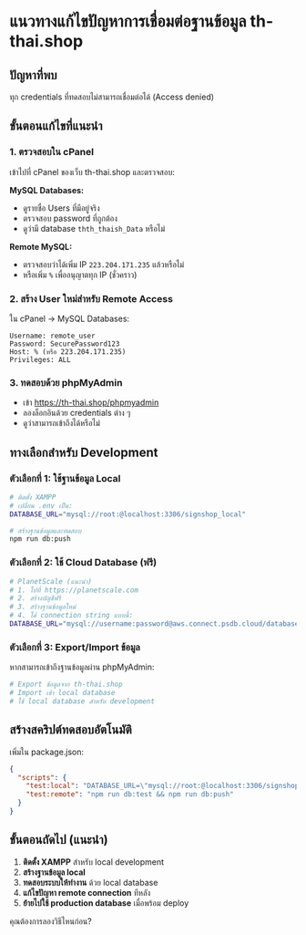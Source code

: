 # แนวทางแก้ไขปัญหาการเชื่อมต่อฐานข้อมูล th-thai.shop

## ปัญหาที่พบ
ทุก credentials ที่ทดสอบไม่สามารถเชื่อมต่อได้ (Access denied)

## ขั้นตอนแก้ไขที่แนะนำ

### 1. ตรวจสอบใน cPanel
เข้าไปที่ cPanel ของเว็บ th-thai.shop และตรวจสอบ:

**MySQL Databases:**
- ดูรายชื่อ Users ที่มีอยู่จริง
- ตรวจสอบ password ที่ถูกต้อง
- ดูว่ามี database `thth_thaish_Data` หรือไม่

**Remote MySQL:**
- ตรวจสอบว่าได้เพิ่ม IP `223.204.171.235` แล้วหรือไม่
- หรือเพิ่ม `%` เพื่ออนุญาตทุก IP (ชั่วคราว)

### 2. สร้าง User ใหม่สำหรับ Remote Access
ใน cPanel → MySQL Databases:

```
Username: remote_user
Password: SecurePassword123
Host: % (หรือ 223.204.171.235)
Privileges: ALL
```

### 3. ทดสอบด้วย phpMyAdmin
- เข้า https://th-thai.shop/phpmyadmin
- ลองล็อกอินด้วย credentials ต่าง ๆ
- ดูว่าสามารถเข้าถึงได้หรือไม่

## ทางเลือกสำหรับ Development

### ตัวเลือกที่ 1: ใช้ฐานข้อมูล Local
```bash
# ติดตั้ง XAMPP
# เปลี่ยน .env เป็น:
DATABASE_URL="mysql://root:@localhost:3306/signshop_local"

# สร้างฐานข้อมูลและทดสอบ
npm run db:push
```

### ตัวเลือกที่ 2: ใช้ Cloud Database (ฟรี)
```bash
# PlanetScale (แนะนำ)
# 1. ไปที่ https://planetscale.com
# 2. สร้างบัญชีฟรี
# 3. สร้างฐานข้อมูลใหม่
# 4. ได้ connection string แบบนี้:
DATABASE_URL="mysql://username:password@aws.connect.psdb.cloud/database?sslaccept=strict"
```

### ตัวเลือกที่ 3: Export/Import ข้อมูล
หากสามารถเข้าถึงฐานข้อมูลผ่าน phpMyAdmin:
```bash
# Export ข้อมูลจาก th-thai.shop
# Import เข้า local database
# ใช้ local database สำหรับ development
```

## สร้างสคริปต์ทดสอบอัตโนมัติ

เพิ่มใน package.json:
```json
{
  "scripts": {
    "test:local": "DATABASE_URL=\"mysql://root:@localhost:3306/signshop_local\" npm run db:push",
    "test:remote": "npm run db:test && npm run db:push"
  }
}
```

## ขั้นตอนถัดไป (แนะนำ)

1. **ติดตั้ง XAMPP** สำหรับ local development
2. **สร้างฐานข้อมูล local** 
3. **ทดสอบระบบให้ทำงาน** ด้วย local database
4. **แก้ไขปัญหา remote connection** ทีหลัง
5. **ย้ายไปใช้ production database** เมื่อพร้อม deploy

คุณต้องการลองวิธีไหนก่อน?
